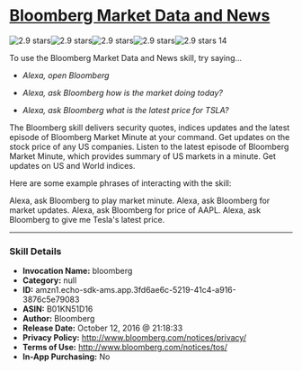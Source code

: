 # [Bloomberg Market Data and News](http://alexa.amazon.com/#skills/amzn1.echo-sdk-ams.app.3fd6ae6c-5219-41c4-a916-3876c5e79083)
![2.9 stars](../../images/ic_star_black_18dp_1x.png)![2.9 stars](../../images/ic_star_black_18dp_1x.png)![2.9 stars](../../images/ic_star_half_black_18dp_1x.png)![2.9 stars](../../images/ic_star_border_black_18dp_1x.png)![2.9 stars](../../images/ic_star_border_black_18dp_1x.png) 14

To use the Bloomberg Market Data and News skill, try saying...

* *Alexa, open Bloomberg*

* *Alexa, ask Bloomberg how is the market doing today?*

* *Alexa, ask Bloomberg what is the latest price for TSLA?*

The Bloomberg skill delivers security quotes, indices updates and the latest episode of Bloomberg Market Minute at your command.
Get updates on the stock price of any US companies.
Listen to the latest episode of Bloomberg Market Minute, which provides summary of US markets in a minute.
Get updates on US and World indices.

Here are some example phrases of interacting with the skill:

Alexa, ask Bloomberg to play market minute.
Alexa, ask Bloomberg for market updates.
Alexa, ask Bloomberg for price of AAPL.
Alexa, ask Bloomberg to give me Tesla's latest price.

***

### Skill Details

* **Invocation Name:** bloomberg
* **Category:** null
* **ID:** amzn1.echo-sdk-ams.app.3fd6ae6c-5219-41c4-a916-3876c5e79083
* **ASIN:** B01KN51D16
* **Author:** Bloomberg
* **Release Date:** October 12, 2016 @ 21:18:33
* **Privacy Policy:** http://www.bloomberg.com/notices/privacy/
* **Terms of Use:** http://www.bloomberg.com/notices/tos/
* **In-App Purchasing:** No
